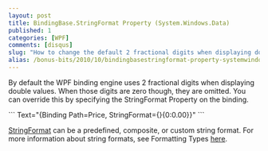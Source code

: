 ```yaml
---
layout: post
title: BindingBase.StringFormat Property (System.Windows.Data)
published: 1
categories: [WPF]
comments: [disqus]
slug: "How to change the default 2 fractional digits when displaying double values in WPF."
alias: /bonus-bits/2010/10/bindingbasestringformat-property-systemwindowsdata.html
---
```

<p>By default the WPF binding engine uses 2 fractional digits when displaying double values. When those digits are zero though, they are omitted. You can override this by specifying the StringFormat Property on the binding.</p>
```
Text="{Binding Path=Price, StringFormat={}{0:0.00}}"
```
<p><a href="http://msdn.microsoft.com/en-us/library/system.windows.data.bindingbase.stringformat.aspx">StringFormat</a> can be a predefined, composite, or custom string format. For more information about string formats, see Formatting Types <a href="http://msdn.microsoft.com/en-us/library/26etazsy.aspx">here</a>.</p>

